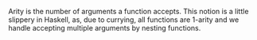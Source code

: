 Arity is the number of arguments a function accepts. This notion is a little slippery in Haskell, as, due to currying, all functions are 1-arity and we handle accepting multiple arguments by nesting functions.

